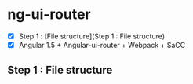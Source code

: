# ng-ui-router
- [x] Step 1 : [File structure](Step 1 : File structure)
- [x] Angular 1.5 + Angular-ui-router + Webpack + SaCC

## Step 1 : File structure